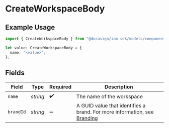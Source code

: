 # CreateWorkspaceBody

## Example Usage

```typescript
import { CreateWorkspaceBody } from "@docusign/iam-sdk/models/components";

let value: CreateWorkspaceBody = {
  name: "<value>",
};
```

## Fields

| Field                                                                                                                                                                  | Type                                                                                                                                                                   | Required                                                                                                                                                               | Description                                                                                                                                                            |
| ---------------------------------------------------------------------------------------------------------------------------------------------------------------------- | ---------------------------------------------------------------------------------------------------------------------------------------------------------------------- | ---------------------------------------------------------------------------------------------------------------------------------------------------------------------- | ---------------------------------------------------------------------------------------------------------------------------------------------------------------------- |
| `name`                                                                                                                                                                 | *string*                                                                                                                                                               | :heavy_check_mark:                                                                                                                                                     | The name of the workspace                                                                                                                                              |
| `brandId`                                                                                                                                                              | *string*                                                                                                                                                               | :heavy_minus_sign:                                                                                                                                                     | A GUID value that identifies a brand. For more information, see <a href="https://developers.docusign.com/docs/esign-rest-api/esign101/concepts/branding/">Branding</a> |